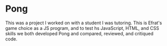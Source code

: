 # Pong

This was a project I worked on with a student I was tutoring. This is Efrat's game choice as a JS program, and to test hs JavaScript, HTML, and CSS skills we both developed Pong and compared, reviewed, and critiqued code.
